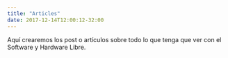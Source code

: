 ```yaml
---
title: "Articles"
date: 2017-12-14T12:00:12-32:00
---
```

Aquí crearemos los post o artículos sobre todo lo que tenga que ver con el Software y Hardware Libre.
